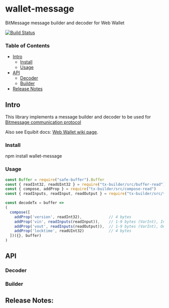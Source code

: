 # wallet-message
BitMessage message builder and decoder for Web Wallet

[![Build Status](https://travis-ci.com/Equibit/wallet-message.png?branch=master)](https://travis-ci.com/Equibit/wallet-message)

### Table of Contents

- [Intro](#intro)
  - [Install](#install)
  - [Usage](#usage)
- [API](#api)
  - [Decoder](#decoder)
  - [Builder](#builder)
- [Release Notes](#release-notes)

## Intro

This library implements a message builder and decoder to be used for [Bitmessage communication protocol](https://bitmessage.org)

Also see Equibit docs: [Web Wallet wiki page](https://github.com/Equibit/wallet-ui/wiki/BitMessage).

### Install

npm install wallet-message

### Usage

```javascript
const Buffer = require("safe-buffer").Buffer
const { readInt32, readUInt32 } = require("tx-builder/src/buffer-read")
const { compose, addProp } = require("tx-builder/src/compose-read")
const { readInputs, readInput, readOutput } = require("tx-builder/src/tx-decoder")

const decodeTx = buffer =>
(
  compose([
    addProp('version', readInt32),            // 4 bytes
    addProp('vin', readInputs(readInput)),    // 1-9 bytes (VarInt), Input counter; Variable, Inputs
    addProp('vout', readInputs(readOutput)),  // 1-9 bytes (VarInt), Output counter; Variable, Outputs
    addProp('locktime', readUInt32)           // 4 bytes
  ])({}, buffer)
)
```

## API

### Decoder

### Builder

## Release Notes:
